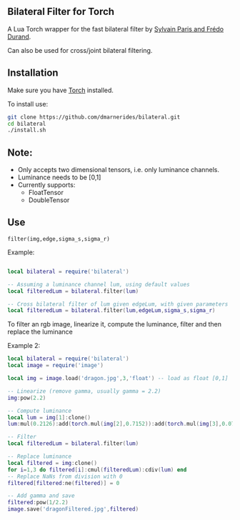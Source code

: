 ## Bilateral Filter for Torch

A Lua Torch wrapper for the fast bilateral filter by [Sylvain Paris and 
Frédo Durand](http://people.csail.mit.edu/sparis/bf/).

Can also be used for cross/joint bilateral filtering.


## Installation

Make sure you have [Torch](http://torch.ch/) installed.

To install use:
```bash
git clone https://github.com/dmarnerides/bilateral.git
cd bilateral
./install.sh
```

## Note:

* Only accepts two dimensional tensors, i.e. only luminance channels.
* Luminance needs to be [0,1]
* Currently supports:
    * FloatTensor
    * DoubleTensor

## Use

`filter(img,edge,sigma_s,sigma_r)`

Example:
```lua

local bilateral = require('bilateral')

-- Assuming a luminance channel lum, using default values
local filteredLum = bilateral.filter(lum)

-- Cross bilateral filter of lum given edgeLum, with given parameters
local filteredLum = bilateral.filter(lum,edgeLum,sigma_s,sigma_r)

```

To filter an rgb image, linearize it, compute the luminance, filter and then
replace the luminance

Example 2:
```lua
local bilateral = require('bilateral')
local image = require('image')

local img = image.load('dragon.jpg',3,'float') -- load as float [0,1]

-- Linearize (remove gamma, usually gamma = 2.2)
img:pow(2.2)

-- Compute luminance
local lum = img[1]:clone()
lum:mul(0.2126):add(torch.mul(img[2],0.7152)):add(torch.mul(img[3],0.0722))

-- Filter
local filteredLum = bilateral.filter(lum)

-- Replace luminance
local filtered = img:clone()
for i=1,3 do filtered[i]:cmul(filteredLum):cdiv(lum) end
-- Replace NaNs from division with 0
filtered[filtered:ne(filtered)] = 0 

-- Add gamma and save
filtered:pow(1/2.2)
image.save('dragonFiltered.jpg',filtered)

```